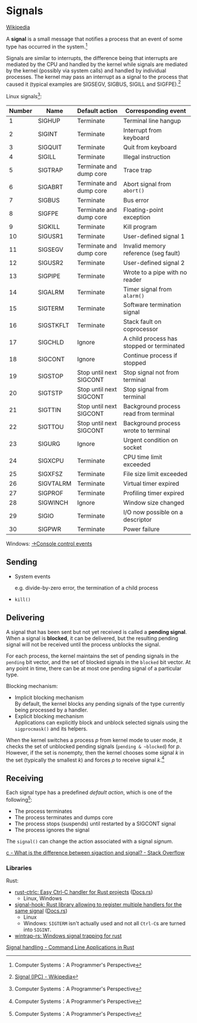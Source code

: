 # Signals
[Wikipedia](https://en.wikipedia.org/wiki/Signal_(IPC))

A **signal** is a small message that notiﬁes a process that an event of some type has occurred in the system.[^csapp]

Signals are similar to interrupts, the difference being that interrupts are mediated by the CPU and handled by the kernel while signals are mediated by the kernel (possibly via system calls) and handled by individual processes. The kernel may pass an interrupt as a signal to the process that caused it (typical examples are SIGSEGV, SIGBUS, SIGILL and SIGFPE).[^wiki]

Linux signals[^csapp]:

Number | Name | Default action | Corresponding event
--- | --- | --- | ---
1 | SIGHUP | Terminate | Terminal line hangup
2 | SIGINT | Terminate | Interrupt from keyboard
3 | SIGQUIT | Terminate | Quit from keyboard
4 | SIGILL | Terminate | Illegal instruction
5 | SIGTRAP | Terminate and dump core | Trace trap
6 | SIGABRT | Terminate and dump core | Abort signal from `abort()`
7 | SIGBUS | Terminate | Bus error
8 | SIGFPE | Terminate and dump core | Floating-point exception
9 | SIGKILL | Terminate | Kill program
10 | SIGUSR1 | Terminate | User-defined signal 1
11 | SIGSEGV | Terminate and dump core | Invalid memory reference (seg fault)
12 | SIGUSR2 | Terminate | User-defined signal 2
13 | SIGPIPE | Terminate | Wrote to a pipe with no reader
14 | SIGALRM | Terminate | Timer signal from `alarm()`
15 | SIGTERM | Terminate | Software termination signal
16 | SIGSTKFLT | Terminate | Stack fault on coprocessor
17 | SIGCHLD | Ignore | A child process has stopped or terminated
18 | SIGCONT | Ignore | Continue process if stopped
19 | SIGSTOP | Stop until next SIGCONT | Stop signal not from terminal
20 | SIGTSTP | Stop until next SIGCONT | Stop signal from terminal
21 | SIGTTIN | Stop until next SIGCONT | Background process read from terminal
22 | SIGTTOU | Stop until next SIGCONT | Background process wrote to terminal
23 | SIGURG | Ignore | Urgent condition on socket
24 | SIGXCPU | Terminate | CPU time limit exceeded
25 | SIGXFSZ | Terminate | File size limit exceeded
26 | SIGVTALRM | Terminate | Virtual timer expired
27 | SIGPROF | Terminate | Profiling timer expired
28 | SIGWINCH | Ignore | Window size changed
29 | SIGIO | Terminate | I/O now possible on a descriptor
30 | SIGPWR | Terminate | Power failure

Windows: [→Console control events](https://github.com/Chaoses-Ib/Windows/blob/main/Kernel/Processes/Console/README.md#console-control-handlers)

## Sending
- System events
  
  e.g. divide-by-zero error, the termination of a child process
- `kill()`

## Delivering
A signal that has been sent but not yet received is called a **pending signal**. When a signal is **blocked**, it can be delivered, but the resulting pending signal will not be received until the process unblocks the signal.

For each process, the kernel maintains the set of pending signals in the `pending` bit vector, and the set of blocked signals in the `blocked` bit vector. At any point in time, there can be at most one pending signal of a particular type.

Blocking mechanism:
- Implicit blocking mechanism  
  By default, the kernel blocks any pending signals of the type currently being processed by a handler.
- Explicit blocking mechanism  
  Applications can explicitly block and unblock selected signals using the `sigprocmask()` and its helpers.

When the kernel switches a process *p* from kernel mode to user mode, it checks the set of unblocked pending signals (`pending & ~blocked`) for *p*. However, if the set is nonempty, then the kernel chooses some signal *k* in the set (typically the smallest *k*) and forces *p* to receive signal *k*.[^csapp]

## Receiving
Each signal type has a predefined *default action*, which is one of the following[^csapp]:
- The process terminates
- The process terminates and dumps core
- The process stops (suspends) until restarted by a SIGCONT signal
- The process ignores the signal

The `signal()` can change the action associated with a signal *signum*.

[c - What is the difference between sigaction and signal? - Stack Overflow](https://stackoverflow.com/questions/231912/what-is-the-difference-between-sigaction-and-signal)

### Libraries
Rust:
- [rust-ctrlc: Easy Ctrl-C handler for Rust projects](https://github.com/Detegr/rust-ctrlc) ([Docs.rs](https://docs.rs/ctrlc/latest/ctrlc/))
  - Linux, Windows
- [signal-hook: Rust library allowing to register multiple handlers for the same signal](https://github.com/vorner/signal-hook) ([Docs.rs](https://docs.rs/signal-hook/latest/signal_hook/))
  - Linux
  - Windows: `SIGTERM` isn't actually used and not all `Ctrl-C`s are turned into `SIGINT`.
- [wintrap-rs: Windows signal trapping for rust](https://github.com/elizagamedev/wintrap-rs)

[Signal handling - Command Line Applications in Rust](https://rust-cli.github.io/book/in-depth/signals.html)


[^wiki]: [Signal (IPC) - Wikipedia](https://en.wikipedia.org/wiki/Signal_(IPC))
[^csapp]: Computer Systems：A Programmer's Perspective